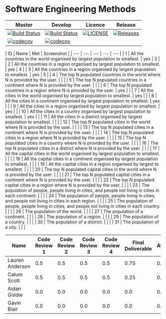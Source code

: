 # Software Engineering Methods

| Master | Develop | Licence | Release |
|--------|---------|---------|---------|
| [![Build Status](https://travis-ci.org/GroupNumber-21/Group21.svg?branch=master)](https://travis-ci.org/GroupNumber-21/Group21) |[![Build Status](https://travis-ci.org/GroupNumber-21/Group21.svg?branch=develop)](https://travis-ci.org/GroupNumber-21/Group21)| [![LICENSE](https://img.shields.io/github/license/GroupNumber-21/Group21.svg?style=flat-square)](https://github.com/GroupNumber-21/Group21/blob/master/LICENSE)| [![Releases](https://img.shields.io/github/release/GroupNumber-21/Group21/all.svg?style=flat-square)](https://github.com/GroupNumber21/Group21/releases) |
| [![codecov](https://codecov.io/gh/GroupNumber-21/Group21/branch/master/graph/badge.svg)](https://codecov.io/gh/GroupNumber-21/Group21) | [![codecov](https://codecov.io/gh/GroupNumber-21/Group21/branch/develop/graph/badge.svg)](https://codecov.io/gh/GroupNumber-21/Group21) | | | 

| ID | Name | Met | Screenshot |
| --- | --- | --- | --- | --- |
| 1 | All the countries in the world organised by largest population to smallest. | yes | 3 |
| 2 | All the countries in a region organised by largest population to smallest. | yes | 4 |
| 3 | All the countries in a region organised by largest population to smallest. | yes | 5 |
| 4 | The top N populated countries in the world where N is provided by the user. |  | |
| 5 | The top N populated countries in a continent where N is provided by the user. |  | |
| 6 | The top N populated countries in a region where N is provided by the user. | yes | |
| 7 | All the cities in the world organised by largest population to smallest. | yes | |
| 8 | All the cities in a continent organised by largest population to smallest. | yes | | 
| 9 | All the cities in a region organised by largest population to smallest. | yes | |
| 10 | All the cities in a country organised by largest population to smallest. | yes | | 
| 11 | All the cities in a district organised by largest population to smallest. |  |  |
| 12 | The top N populated cities in the world where N is provided by the user. |  | |
| 13 | The top N populated cities in a continent where N is provided by the user. |  | |
| 14 | The top N populated cities in a region where N is provided by the user. |  | |
| 15 | The top N populated cities in a country where N is provided by the user. |  | |
| 16 | The top N populated cities in a district where N is provided by the user. |  | |
| 17 | All the capital cities in the world organised by largest population to smallest. |  | |
| 18 | All the capital cities in a continent organised by largest population to smallest. |  | |
| 19 | All the capital cities in a region organised by largest to smallest. |  | |
| 20 | The top N populated capital cities in the world where N is provided by the user. |  | |
| 21 | The top N populated capital cities in a continent where N is provided by the user. |  | |
| 22 | The top N populated capital cities in a region where N is provided by the user. |  | |
| 23 | The population of people, people living in cities, and people not living in cities in each continent. |  | |
| 24 | The population of people, people living in cities, and people not living in cities in each region. |   | |
| 25 | The population of people, people living in cities, and people not living in cities in each country. |  | |
| 26 | The population of the world. |   | |
| 27 | The population of a continent. |  | |
| 28 | The population of a region. |  | |
| 29 | The population of a country. |  | |
| 30 | The population of a district. |  | |
| 31 | The population of a city. |  | |

| Name | Code Review 1 | Code Review 2 | Code Review 3 | Code Review 4 | Final Deliverable | Average |
|------|---------------|---------------|---------------|---------------|-------------------|-------|
| Lauren Anderson | 0.5 | 0.5 | 0.5 | 0.5 | 0.75 | 0.55 |
| Calum Scott | 0.5 | 0.5 | 0.5 | 0.5 | 0.25 | 0.45 |
| Aidan Goldie | 0.0 | 0.0 | 0.0 | 0.0 | 0.0 | 0.00 |
| Gavin Blair | 0.0 | 0.0 | 0.0 | 0.0 | 0.0 | 0.00 |
